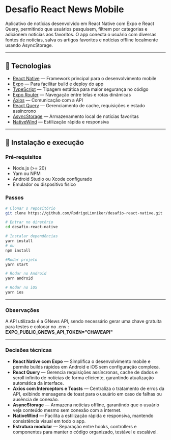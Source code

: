 # Desafio React News Mobile

Aplicativo de notícias desenvolvido em React Native com Expo e React Query, permitindo que usuários pesquisem, filtrem por categorias e adicionem notícias aos favoritos. O app conecta o usuário com diversas fontes de notícias, salva os artigos favoritos e notícias offline localmente usando AsyncStorage.

---

## 🚀 Tecnologias

- [React Native](https://reactnative.dev/) — Framework principal para o desenvolvimento mobile
- [Expo](https://expo.dev/) — Para facilitar build e deploy do app
- [TypeScript](https://www.typescriptlang.org/) — Tipagem estática para maior segurança no código
- [Expo Router](https://expo.github.io/router/) — Navegação entre telas e rotas dinâmicas
- [Axios](https://axios-http.com/) — Comunicação com a API
- [React Query](https://tanstack.com/query/latest) — Gerenciamento de cache, requisições e estado assíncrono
- [AsyncStorage](https://react-native-async-storage.github.io/async-storage/) — Armazenamento local de notícias favoritas
- [NativeWind](https://nativewind.dev/) — Estilização rápida e responsiva

---

## 🔧 Instalação e execução

### Pré-requisitos

- Node.js (>= 20)
- Yarn ou NPM
- Android Studio ou Xcode configurado
- Emulador ou dispositivo físico

### Passos

```bash
# Clonar o repositório
git clone https://github.com/RodrigoLinniker/desafio-react-native.git

# Entrar no diretório
cd desafio-react-native

# Instalar dependências
yarn install
# ou
npm install

#Rodar projeto
yarn start

# Rodar no Android
yarn android

# Rodar no iOS
yarn ios
```

---

### Observações

A API utilizada é a GNews API, sendo necessário gerar uma chave gratuita para testes e colocar no .env :
**EXPO_PUBLIC_GNEWS_API_TOKEN="CHAVEAPI"**

---

### Decisões técnicas

- **React Native com Expo** — Simplifica o desenvolvimento mobile e permite builds rápidos em Android e iOS sem configuração complexa.
- **React Query** — Gerencia requisições assíncronas, cache de dados e scroll infinito de notícias de forma eficiente, garantindo atualização automática da interface.
- **Axios com Interceptors e Toasts** — Centraliza o tratamento de erros da API, exibindo mensagens de toast para o usuário em caso de falhas ou ausência de conexão.
- **AsyncStorage** — Armazena notícias offline, garantindo que o usuário veja conteúdo mesmo sem conexão com a internet.
- **NativeWind** — Facilita a estilização rápida e responsiva, mantendo consistência visual em todo o app.
- **Estrutura modular** — Separação entre hooks, controllers e componentes para manter o código organizado, testável e escalável.
